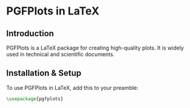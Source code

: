 # PGFPlots in LaTeX

## Introduction
PGFPlots is a LaTeX package for creating high-quality plots. It is widely used in technical and scientific documents.

## Installation & Setup
To use PGFPlots in LaTeX, add this to your preamble:
```latex
\usepackage{pgfplots}
